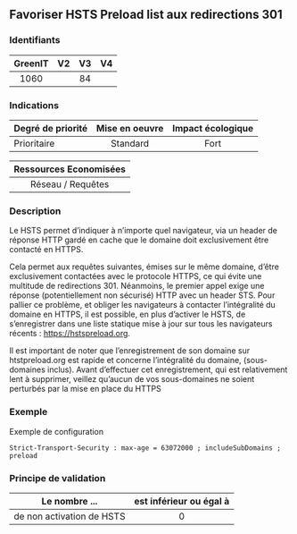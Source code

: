 ## Favoriser HSTS Preload list aux redirections 301

### Identifiants

| GreenIT |  V2  |  V3  |  V4  |
|:-------:|:----:|:----:|:----:|
|  1060    |   | 84  |      |

### Indications

| Degré de priorité |      Mise en oeuvre       |  Impact écologique    | 
|-------------------|:-------------------------:|:---------------------:|
|  Prioritaire      |  Standard                 |    Fort               | 


|Ressources Economisées                                      |
|:----------------------------------------------------------:|
|  Réseau / Requêtes  |

### Description

Le HSTS permet d’indiquer à n’importe quel navigateur, via un header de réponse HTTP gardé en cache que le domaine doit exclusivement être contacté en HTTPS.

Cela permet aux requêtes suivantes, émises sur le même domaine, d’être exclusivement contactées avec le protocole HTTPS, ce qui évite une multitude de redirections 301.
Néanmoins, le premier appel exige une réponse (potentiellement non sécurisé) HTTP avec un header STS.
Pour pallier ce problème, et obliger les navigateurs à contacter l’intégralité du domaine en HTTPS, il est possible, en plus d’activer le HSTS, de s’enregistrer dans une liste statique mise à jour sur tous les navigateurs récents : https://hstspreload.org.

Il est important de noter que l’enregistrement de son domaine sur htstpreload.org est rapide et concerne l’intégralité du domaine, (sous-domaines inclus). Avant d’effectuer cet enregistrement, qui est relativement lent à supprimer, veillez qu’aucun de vos sous-domaines ne soient perturbés par la mise en place du HTTPS

### Exemple

Exemple de configuration
```apacheconf
Strict-Transport-Security : max-age = 63072000 ; includeSubDomains ; preload
```

### Principe de validation

| Le nombre ...     | est inférieur ou égal à   |  
|-------------------|:-------------------------:|
| de non activation de HSTS  | 0  |

